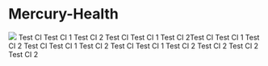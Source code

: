 # Mercury-Health
[<img src="https://srinidhikn.visualstudio.com/_apis/public/build/definitions/afd44333-0ba9-418f-97d3-6124ae30d1ae/28/badge"/>](https://srinidhikn.visualstudio.com/MercuryHealth/_build/index?definitionId=28)
Test CI
Test CI 1
Test CI 2
Test CI
Test CI 1
Test CI 2Test CI
Test CI 1
Test CI 2
Test CI
Test CI 1
Test CI 2
Test CI
Test CI 1
Test CI 2
Test CI 2
Test CI 2
Test CI 2

